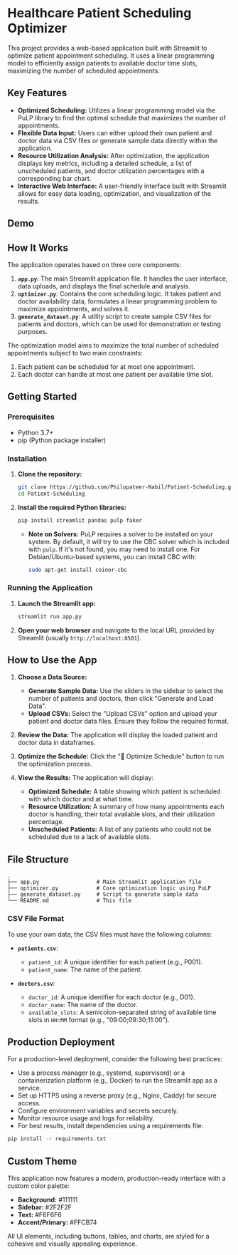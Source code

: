 # Healthcare Patient Scheduling Optimizer

This project provides a web-based application built with Streamlit to optimize patient appointment scheduling. It uses a linear programming model to efficiently assign patients to available doctor time slots, maximizing the number of scheduled appointments.

## Key Features

  * **Optimized Scheduling:** Utilizes a linear programming model via the PuLP library to find the optimal schedule that maximizes the number of appointments.
  * **Flexible Data Input:** Users can either upload their own patient and doctor data via CSV files or generate sample data directly within the application.
  * **Resource Utilization Analysis:** After optimization, the application displays key metrics, including a detailed schedule, a list of unscheduled patients, and doctor utilization percentages with a corresponding bar chart.
  * **Interactive Web Interface:** A user-friendly interface built with Streamlit allows for easy data loading, optimization, and visualization of the results.

## Demo

## How It Works

The application operates based on three core components:

1.  **`app.py`**: The main Streamlit application file. It handles the user interface, data uploads, and displays the final schedule and analysis.
2.  **`optimizer.py`**: Contains the core scheduling logic. It takes patient and doctor availability data, formulates a linear programming problem to maximize appointments, and solves it.
3.  **`generate_dataset.py`**: A utility script to create sample CSV files for patients and doctors, which can be used for demonstration or testing purposes.

The optimization model aims to maximize the total number of scheduled appointments subject to two main constraints:

1.  Each patient can be scheduled for at most one appointment.
2.  Each doctor can handle at most one patient per available time slot.

## Getting Started

### Prerequisites

  * Python 3.7+
  * pip (Python package installer)

### Installation

1.  **Clone the repository:**

    ```bash
    git clone https://github.com/Philopateer-Nabil/Patient-Scheduling.git
    cd Patient-Scheduling
    ```

2.  **Install the required Python libraries:**

    ```bash
    pip install streamlit pandas pulp faker
    ```

      * **Note on Solvers:** PuLP requires a solver to be installed on your system. By default, it will try to use the CBC solver which is included with `pulp`. If it's not found, you may need to install one. For Debian/Ubuntu-based systems, you can install CBC with:
        ```bash
        sudo apt-get install coinor-cbc
        ```

### Running the Application

1.  **Launch the Streamlit app:**

    ```bash
    streamlit run app.py
    ```

2.  **Open your web browser** and navigate to the local URL provided by Streamlit (usually `http://localhost:8501`).

## How to Use the App

1.  **Choose a Data Source:**

      * **Generate Sample Data:** Use the sliders in the sidebar to select the number of patients and doctors, then click "Generate and Load Data".
      * **Upload CSVs:** Select the "Upload CSVs" option and upload your patient and doctor data files. Ensure they follow the required format.

2.  **Review the Data:** The application will display the loaded patient and doctor data in dataframes.

3.  **Optimize the Schedule:** Click the "🚀 Optimize Schedule" button to run the optimization process.

4.  **View the Results:** The application will display:

      * **Optimized Schedule:** A table showing which patient is scheduled with which doctor and at what time.
      * **Resource Utilization:** A summary of how many appointments each doctor is handling, their total available slots, and their utilization percentage.
      * **Unscheduled Patients:** A list of any patients who could not be scheduled due to a lack of available slots.

## File Structure

```
.
├── app.py                  # Main Streamlit application file
├── optimizer.py            # Core optimization logic using PuLP
├── generate_dataset.py     # Script to generate sample data
└── README.md               # This file
```

### CSV File Format

To use your own data, the CSV files must have the following columns:

  * **`patients.csv`**:

      * `patient_id`: A unique identifier for each patient (e.g., P001).
      * `patient_name`: The name of the patient.

  * **`doctors.csv`**:

      * `doctor_id`: A unique identifier for each doctor (e.g., D01).
      * `doctor_name`: The name of the doctor.
      * `available_slots`: A semicolon-separated string of available time slots in `HH:MM` format (e.g., "09:00;09:30;11:00").

## Production Deployment

For a production-level deployment, consider the following best practices:

- Use a process manager (e.g., systemd, supervisord) or a containerization platform (e.g., Docker) to run the Streamlit app as a service.
- Set up HTTPS using a reverse proxy (e.g., Nginx, Caddy) for secure access.
- Configure environment variables and secrets securely.
- Monitor resource usage and logs for reliability.
- For best results, install dependencies using a requirements file:

```bash
pip install -r requirements.txt
```

## Custom Theme

This application now features a modern, production-ready interface with a custom color palette:
- **Background:** #111111
- **Sidebar:** #2F2F2F
- **Text:** #F6F6F6
- **Accent/Primary:** #FFCB74

All UI elements, including buttons, tables, and charts, are styled for a cohesive and visually appealing experience.
